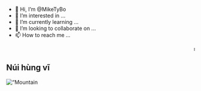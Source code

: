 - 👋 Hi, I’m @MikeTyBo
- 👀 I’m interested in ...
- 🌱 I’m currently learning ...
- 💞️ I’m looking to collaborate on ...
- 📫 How to reach me ...

<!---
MikeTyBo/MikeTyBo is a ✨ special ✨ repository because its `README.md` (this file) appears on your GitHub profile.
You can click the Preview link to take a look at your changes.
--->
<marquee>miketybo</marquee>
<!DOCTYPE html>
<html>
<body><h2>Núi hùng vĩ</h2>
<img src=“pic mountain.gif” alt=“Mountain View” style=“width:304px;hei
